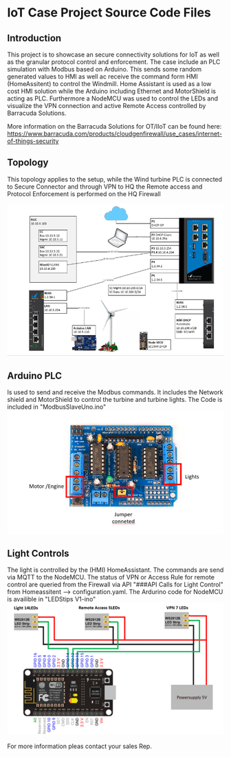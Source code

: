 # IoT Case Project Source Code Files

## Introduction
This project is to showcase an secure connectivity solutions for IoT as well as the granular protocol control and enforcement. 
The case include an PLC simulation with Modbus based on Arduino. This sends some random generated values to HMI as well ac receive the command form HMI (HomeAssitent) to control the Windmill. Home Assistant is used as a low cost HMI solution while the Arduino including Ethernet and MotorShield is acting as PLC. Furthermore a NodeMCU was used to control the LEDs and visualize the VPN connection and active Remote Access controlled by Barracuda Solutions.

More information on the Barracuda Solutions for OT/IIoT can be found here:
https://www.barracuda.com/products/cloudgenfirewall/use_cases/internet-of-things-security

## Topology
This topology applies to the setup, while the Wind turbine PLC is connected to Secure Connector and through VPN to HQ the Remote access and Protocol Enforcement is performed on the HQ Firewall

 ![](/images/Network.PNG)

 ## Arduino PLC
 Is used to send and receive the Modbus commands. It includes the Network shield and MotorShield to control the turbine and turbine lights.  The Code is included in "ModbusSlaveUno.ino"
 ![](/images/MotorShild.PNG)

## Light Controls
The light is controlled by the (HMI) HomeAssistant. The commands are send via MQTT to the NodeMCU.
The status of VPN or Access Rule for remote control are queried from the Firewall via API "###API Calls for Light Control" from Homeassitent --> configuration.yaml. The Ardurino code for NodeMCU is availible in "LEDStips V1-ino"
 ![](/images/NodeMCU.PNG)

For more information pleas contact your sales Rep.